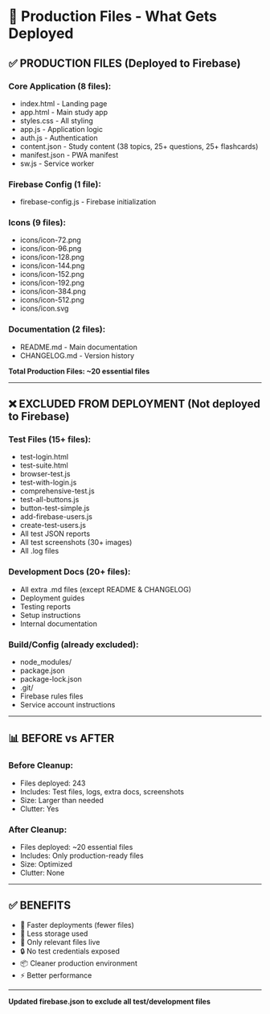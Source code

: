 # 🚀 Production Files - What Gets Deployed

## ✅ PRODUCTION FILES (Deployed to Firebase)

### **Core Application (8 files):**
- index.html - Landing page
- app.html - Main study app
- styles.css - All styling
- app.js - Application logic
- auth.js - Authentication
- content.json - Study content (38 topics, 25+ questions, 25+ flashcards)
- manifest.json - PWA manifest
- sw.js - Service worker

### **Firebase Config (1 file):**
- firebase-config.js - Firebase initialization

### **Icons (9 files):**
- icons/icon-72.png
- icons/icon-96.png
- icons/icon-128.png
- icons/icon-144.png
- icons/icon-152.png
- icons/icon-192.png
- icons/icon-384.png
- icons/icon-512.png
- icons/icon.svg

### **Documentation (2 files):**
- README.md - Main documentation
- CHANGELOG.md - Version history

**Total Production Files: ~20 essential files**

---

## ❌ EXCLUDED FROM DEPLOYMENT (Not deployed to Firebase)

### **Test Files (15+ files):**
- test-login.html
- test-suite.html
- browser-test.js
- test-with-login.js
- comprehensive-test.js
- test-all-buttons.js
- button-test-simple.js
- add-firebase-users.js
- create-test-users.js
- All test JSON reports
- All test screenshots (30+ images)
- All .log files

### **Development Docs (20+ files):**
- All extra .md files (except README & CHANGELOG)
- Deployment guides
- Testing reports
- Setup instructions
- Internal documentation

### **Build/Config (already excluded):**
- node_modules/
- package.json
- package-lock.json
- .git/
- Firebase rules files
- Service account instructions

---

## 📊 BEFORE vs AFTER

### **Before Cleanup:**
- Files deployed: 243
- Includes: Test files, logs, extra docs, screenshots
- Size: Larger than needed
- Clutter: Yes

### **After Cleanup:**
- Files deployed: ~20 essential files
- Includes: Only production-ready files
- Size: Optimized
- Clutter: None

---

## ✅ BENEFITS

- 🚀 Faster deployments (fewer files)
- 💾 Less storage used
- 🎯 Only relevant files live
- 🔒 No test credentials exposed
- 📦 Cleaner production environment
- ⚡ Better performance

---

**Updated firebase.json to exclude all test/development files**
